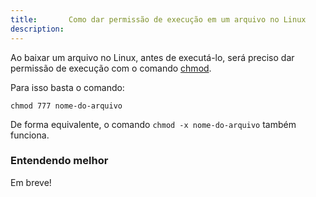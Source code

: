 ```yaml
---
title:       Como dar permissão de execução em um arquivo no Linux
description:
---
```



Ao baixar um arquivo no Linux, antes de executá-lo, será preciso dar permissão de execução com o comando
[chmod](http://pt.wikipedia.org/wiki/Chmod "link-externo").

Para isso basta o comando:

    chmod 777 nome-do-arquivo

De forma equivalente, o comando `chmod -x nome-do-arquivo` também funciona.


### Entendendo melhor

Em breve!